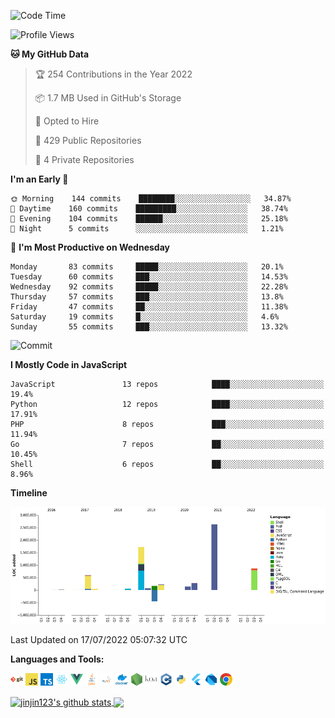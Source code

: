 


<!--START_SECTION:waka-->
![Code Time](http://img.shields.io/badge/Code%20Time-0%20secs-blue)

![Profile Views](http://img.shields.io/badge/Profile%20Views-9-blue)

**🐱 My GitHub Data** 

> 🏆 254 Contributions in the Year 2022
 > 
> 📦 1.7 MB Used in GitHub's Storage 
 > 
> 💼 Opted to Hire
 > 
> 📜 429 Public Repositories 
 > 
> 🔑 4 Private Repositories  
 > 
**I'm an Early 🐤** 

```text
🌞 Morning    144 commits    ████████░░░░░░░░░░░░░░░░░   34.87% 
🌆 Daytime    160 commits    █████████░░░░░░░░░░░░░░░░   38.74% 
🌃 Evening    104 commits    ██████░░░░░░░░░░░░░░░░░░░   25.18% 
🌙 Night      5 commits      ░░░░░░░░░░░░░░░░░░░░░░░░░   1.21%

```
📅 **I'm Most Productive on Wednesday** 

```text
Monday       83 commits     █████░░░░░░░░░░░░░░░░░░░░   20.1% 
Tuesday      60 commits     ███░░░░░░░░░░░░░░░░░░░░░░   14.53% 
Wednesday    92 commits     █████░░░░░░░░░░░░░░░░░░░░   22.28% 
Thursday     57 commits     ███░░░░░░░░░░░░░░░░░░░░░░   13.8% 
Friday       47 commits     ██░░░░░░░░░░░░░░░░░░░░░░░   11.38% 
Saturday     19 commits     █░░░░░░░░░░░░░░░░░░░░░░░░   4.6% 
Sunday       55 commits     ███░░░░░░░░░░░░░░░░░░░░░░   13.32%

```


![Commit](https://activity-graph.herokuapp.com/graph?username=jinjin123&theme=github-light&custom_title=%E6%9C%80%E8%BF%9130%E5%A4%A9%E7%9A%84%E6%8F%90%E4%BA%A4%E8%AE%B0%E5%BD%95)

**I Mostly Code in JavaScript** 

```text
JavaScript               13 repos            ████░░░░░░░░░░░░░░░░░░░░░   19.4% 
Python                   12 repos            ████░░░░░░░░░░░░░░░░░░░░░   17.91% 
PHP                      8 repos             ███░░░░░░░░░░░░░░░░░░░░░░   11.94% 
Go                       7 repos             ██░░░░░░░░░░░░░░░░░░░░░░░   10.45% 
Shell                    6 repos             ██░░░░░░░░░░░░░░░░░░░░░░░   8.96%

```


**Timeline**

![Chart not found](https://raw.githubusercontent.com/jinjin123/jinjin123/main/charts/bar_graph.png) 


 Last Updated on 17/07/2022 05:07:32 UTC
<!--END_SECTION:waka-->
**Languages and Tools:**  

<code><img height="20" src="https://raw.githubusercontent.com/github/explore/80688e429a7d4ef2fca1e82350fe8e3517d3494d/topics/git/git.png"></code>
<code><img height="20" src="https://raw.githubusercontent.com/github/explore/80688e429a7d4ef2fca1e82350fe8e3517d3494d/topics/javascript/javascript.png"></code>
<code><img height="20" src="https://raw.githubusercontent.com/github/explore/80688e429a7d4ef2fca1e82350fe8e3517d3494d/topics/typescript/typescript.png"></code>
<code><img height="20" src="https://raw.githubusercontent.com/github/explore/80688e429a7d4ef2fca1e82350fe8e3517d3494d/topics/react/react.png"></code>
<code><img height="20" src="https://raw.githubusercontent.com/github/explore/80688e429a7d4ef2fca1e82350fe8e3517d3494d/topics/vue/vue.png"></code>
<code><img height="20" src="https://raw.githubusercontent.com/github/explore/80688e429a7d4ef2fca1e82350fe8e3517d3494d/topics/java/java.png"></code>
<code><img height="20" src="https://raw.githubusercontent.com/github/explore/80688e429a7d4ef2fca1e82350fe8e3517d3494d/topics/mysql/mysql.png"></code>
<code><img height="20" src="https://raw.githubusercontent.com/github/explore/80688e429a7d4ef2fca1e82350fe8e3517d3494d/topics/docker/docker.png"></code>
<code><img height="20" src="https://raw.githubusercontent.com/github/explore/80688e429a7d4ef2fca1e82350fe8e3517d3494d/topics/nodejs/nodejs.png"></code>
<code><img height="20" src="https://raw.githubusercontent.com/github/explore/80688e429a7d4ef2fca1e82350fe8e3517d3494d/topics/koa/koa.png"></code>
<code><img height="20" src="https://raw.githubusercontent.com/github/explore/80688e429a7d4ef2fca1e82350fe8e3517d3494d/topics/cpp/cpp.png"></code>
<code><img height="20" src="https://raw.githubusercontent.com/github/explore/80688e429a7d4ef2fca1e82350fe8e3517d3494d/topics/python/python.png"></code>
<code><img height="20" src="https://raw.githubusercontent.com/github/explore/80688e429a7d4ef2fca1e82350fe8e3517d3494d/topics/flutter/flutter.png"></code>
<code><img height="20" src="https://raw.githubusercontent.com/github/explore/80688e429a7d4ef2fca1e82350fe8e3517d3494d/topics/dart/dart.png"></code>
<code><img height="20" src="https://raw.githubusercontent.com/github/explore/80688e429a7d4ef2fca1e82350fe8e3517d3494d/topics/chrome/chrome.png"></code>

<a href="https://github.com/anuraghazra/github-readme-stats">
  <img align="center" src="https://github-readme-stats.vercel.app/api?username=jinjin123&hide=stars&theme=gruvbox&show_icons=true&count_private=true&include_all_commits=false" alt="jinjin123's github stats" />
</a>
<a href="https://github.com/anuraghazra/github-readme-stats">
  <!-- Change the `github-readme-stats.anuraghazra1.vercel.app` to `github-readme-stats.vercel.app`  -->
  <img align="center" src="https://github-readme-stats.anuraghazra1.vercel.app/api/top-langs/?username=jinjin123&layout=compact&theme=radical&langs_count=8" />
</a>
